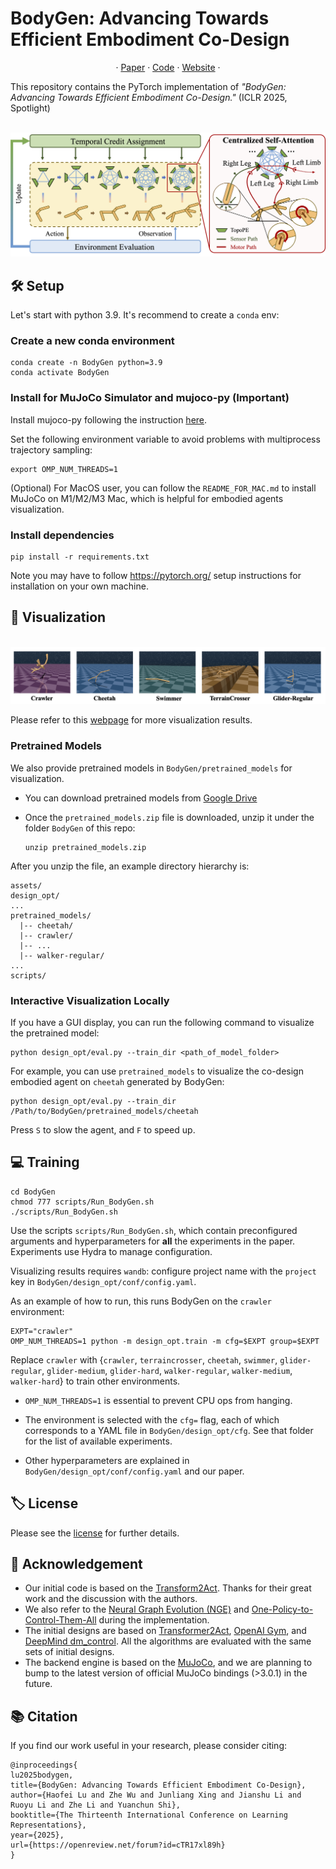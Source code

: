 # BodyGen: Advancing Towards Efficient Embodiment Co-Design

<p align="center">
·
<a href="https://openreview.net/pdf?id=cTR17xl89h">Paper</a>
·
<a href="https://github.com/GenesisOrigin/BodyGen">Code</a>
·
<a href="https://genesisorigin.github.io">Website</a>
·
</p>

This repository contains the PyTorch implementation of *"BodyGen: Advancing Towards Efficient Embodiment Co-Design."* (ICLR 2025, Spotlight)

<p align="center">
    <br>
    <img src="figures/framework.png"/>
    <br>
<p>

## 🛠️ Setup
Let's start with python 3.9. It's recommend to create a `conda` env:

### Create a new conda environment 
```
conda create -n BodyGen python=3.9
conda activate BodyGen
```

### Install for MuJoCo Simulator and mujoco-py (Important)
Install mujoco-py following the instruction [here](https://github.com/openai/mujoco-py#install-mujoco).

Set the following environment variable to avoid problems with multiprocess trajectory sampling:
```
export OMP_NUM_THREADS=1
```

(Optional) For MacOS user, you can follow the `README_FOR_MAC.md` to install MuJoCo on M1/M2/M3 Mac, which is helpful for embodied agents visualization.

### Install dependencies
```
pip install -r requirements.txt
```

Note you may have to follow https://pytorch.org/ setup instructions for installation on your own machine.

## 👀 Visualization

<p align="center">
    <br>
    <img src="figures/visualization.png"/>
    <br>
<p>

Please refer to this [webpage](https://genesisorigin.github.io) for more visualization results.

### Pretrained Models
We also provide pretrained models in `BodyGen/pretrained_models` for visualization. 

* You can download pretrained models from [Google Drive](https://drive.google.com/file/d/1TYRl8FI8TWEkXr1wYGOsW0au--GUBnce/view?usp=sharing)

* Once the `pretrained_models.zip` file is downloaded, unzip it under the folder `BodyGen` of this repo:
  ```
  unzip pretrained_models.zip
  ```

After you unzip the file, an example directory hierarchy is:
```
assets/
design_opt/
...
pretrained_models/
  |-- cheetah/
  |-- crawler/
  |-- ...
  |-- walker-regular/
...
scripts/
```


### Interactive Visualization Locally

If you have a GUI display, you can run the following command to visualize the pretrained model:
```
python design_opt/eval.py --train_dir <path_of_model_folder>
```

For example, you can use `pretrained_models` to visualize the co-design embodied agent on `cheetah` generated by BodyGen:
```
python design_opt/eval.py --train_dir /Path/to/BodyGen/pretrained_models/cheetah
```

Press `S` to slow the agent, and `F` to speed up. 

## 💻 Training
```
cd BodyGen
chmod 777 scripts/Run_BodyGen.sh
./scripts/Run_BodyGen.sh
```
Use the scripts `scripts/Run_BodyGen.sh`, which contain preconfigured arguments and hyperparameters for **all** the experiments in the paper.  Experiments use Hydra to manage configuration.

Visualizing results requires `wandb`: configure project name with the `project` key in `BodyGen/design_opt/conf/config.yaml`.

As an example of how to run, this runs BodyGen on the `crawler` environment:

```
EXPT="crawler"
OMP_NUM_THREADS=1 python -m design_opt.train -m cfg=$EXPT group=$EXPT
```

Replace `crawler` with {`crawler`, `terraincrosser`, `cheetah`, `swimmer`, `glider-regular`, `glider-medium`, `glider-hard`, `walker-regular`, `walker-medium`, `walker-hard`} to train other environments.

- `OMP_NUM_THREADS=1` is essential to prevent CPU ops from hanging.

- The environment is selected with the `cfg=` flag, each of which corresponds to a YAML file in `BodyGen/design_opt/cfg`. See that folder
for the list of available experiments.

- Other hyperparameters are explained in `BodyGen/design_opt/conf/config.yaml` and our paper.

## 🏷️ License
Please see the [license](LICENSE) for further details.

## 🙏 Acknowledgement
* Our initial code is based on the [Transform2Act](https://github.com/Khrylx/Transform2Act). Thanks for their great work and the discussion with the authors.
* We also refer to the [Neural Graph Evolution (NGE)](https://github.com/WilsonWangTHU/neural_graph_evolution) and [One-Policy-to-Control-Them-All](https://github.com/huangwl18/modular-rl) during the implementation.
* The initial designs are based on [Transformer2Act](https://github.com/Khrylx/Transform2Act), [OpenAI Gym](https://github.com/openai/gym), and [DeepMind dm_control](https://github.com/google-deepmind/dm_control). All the algorithms are evaluated with the same sets of initial designs.
* The backend engine is based on the [MuJoCo](https://github.com/google-deepmind/mujoco), and we are planning to bump to the latest version of official MuJoCo bindings (>3.0.1) in the future.

## 📚 Citation
If you find our work useful in your research, please consider citing:
```
@inproceedings{
lu2025bodygen,
title={BodyGen: Advancing Towards Efficient Embodiment Co-Design},
author={Haofei Lu and Zhe Wu and Junliang Xing and Jianshu Li and Ruoyu Li and Zhe Li and Yuanchun Shi},
booktitle={The Thirteenth International Conference on Learning Representations},
year={2025},
url={https://openreview.net/forum?id=cTR17xl89h}
}
```
